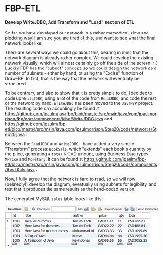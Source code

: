 FBP-ETL
=======

#### Develop WriteJDBC, Add Transform and "Load" section of ETL

So far, we have developed our network in a rather methodical, slow and plodding way!  I am sure you are tired of this, and want to see what the final network looks like!  

There are several ways we could go about this, bearing in mind that the network diagram is already rather complex.  We could develop the existing network visually, which will almost certainly go off the side of the screen! :-)  Luckily FBP has the "subnet" concept, so we could design the network as a number of subnets - either by hand, or using the "Excise" function of DrawFBP. In fact, that is the way that the network will eventually be structured.

To be contrary, and also to show that it is pretty simple to do, I decided to code up `WriteJDBC`, using a lot of the code from `ReadJDBC`, and code the rest of the network by hand.  `WriteJDBC` has been moved to the `JavaFBP` project.   The resulting code can accordingly be found at https://github.com/jpaulm/javafbp/blob/master/src/main/java/com/jpaulmorrison/fbp/core/components/jdbc/WriteJDBC.java and https://github.com/jpaulm/fbp-etl/blob/master/src/main/java/com/jpaulmorrison/Step20/code/networks/Step20.java .

Between the `ReadJDBC` and `WriteJDBC`, I have added a very simple "Transform" process: `BookSale`, which "extends" each book's quantity by the price, generating a `total` $ CAD amount, using Business Data types `MPrice` and `Monetary`.  It can be found at https://github.com/jpaulm/fbp-etl/blob/master/src/main/java/com/jpaulmorrison/Step20/code/components/BookSale.java . 

Now, I fully agree that the network is hard to read, so we will now (belatedly!) develop the diagram, eventually using subnets for legibility, and test that it produces the same results as the hand-coded version.

The generated MySQL `sales` table looks like this: 

![Sales table](https://github.com/jpaulm/fbp-etl/blob/master/src/main/java/com/jpaulmorrison/Step20/docs/sales.png "Sales table")
